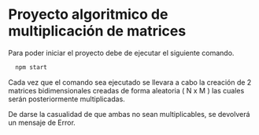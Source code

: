 # Proyecto algoritmico de multiplicación de matrices

Para poder iniciar el proyecto debe de ejecutar el siguiente comando.

```javascript
  npm start
```

Cada vez que el comando sea ejecutado se llevara a cabo la creación de 2 matrices bidimensionales creadas de forma aleatoria ( N x M ) las cuales serán posteriormente multiplicadas.

De darse la casualidad de que ambas no sean multiplicables, se devolverá un mensaje de Error.